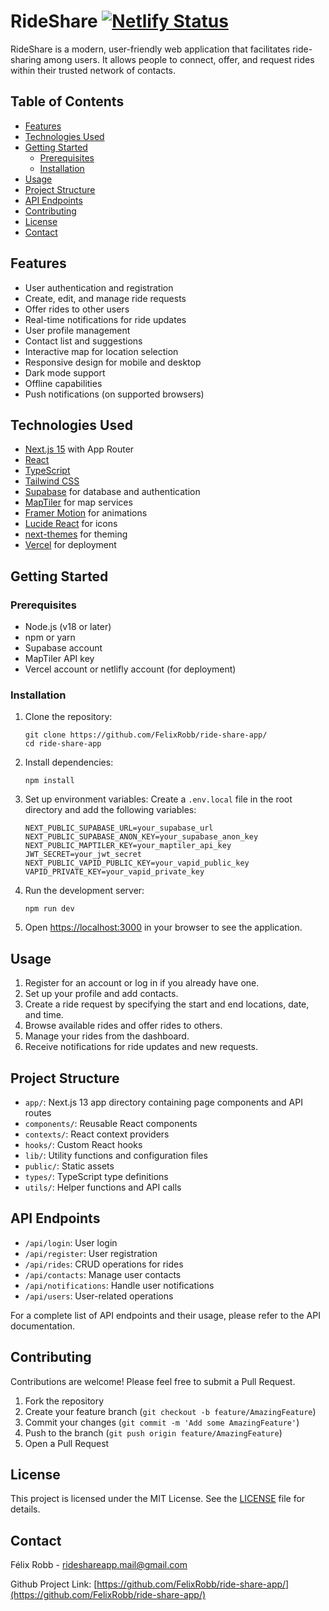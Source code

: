 # RideShare  [![Netlify Status](https://api.netlify.com/api/v1/badges/3c958cfa-2c19-4c63-9cdb-d5a09d003b81/deploy-status)](https://app.netlify.com/sites/rideshareappweb/deploys)

RideShare is a modern, user-friendly web application that facilitates ride-sharing among users. It allows people to connect, offer, and request rides within their trusted network of contacts.

## Table of Contents

- [Features](#features)
- [Technologies Used](#technologies-used)
- [Getting Started](#getting-started)
  - [Prerequisites](#prerequisites)
  - [Installation](#installation)
- [Usage](#usage)
- [Project Structure](#project-structure)
- [API Endpoints](#api-endpoints)
- [Contributing](#contributing)
- [License](#license)
- [Contact](#contact)

## Features

- User authentication and registration
- Create, edit, and manage ride requests
- Offer rides to other users
- Real-time notifications for ride updates
- User profile management
- Contact list and suggestions
- Interactive map for location selection
- Responsive design for mobile and desktop
- Dark mode support
- Offline capabilities
- Push notifications (on supported browsers)

## Technologies Used

- [Next.js 15](https://nextjs.org/) with App Router
- [React](https://reactjs.org/)
- [TypeScript](https://www.typescriptlang.org/)
- [Tailwind CSS](https://tailwindcss.com/)
- [Supabase](https://supabase.io/) for database and authentication
- [MapTiler](https://www.maptiler.com/) for map services
- [Framer Motion](https://www.framer.com/motion/) for animations
- [Lucide React](https://lucide.dev/) for icons
- [next-themes](https://github.com/pacocoursey/next-themes) for theming
- [Vercel](https://vercel.com/) for deployment

## Getting Started

### Prerequisites

- Node.js (v18 or later)
- npm or yarn
- Supabase account
- MapTiler API key
- Vercel account or netlifly account (for deployment)

### Installation

1. Clone the repository:
   ```
   git clone https://github.com/FelixRobb/ride-share-app/
   cd ride-share-app
   ```

2. Install dependencies:
   ```
   npm install
   ```

3. Set up environment variables:
   Create a `.env.local` file in the root directory and add the following variables:
   ```
   NEXT_PUBLIC_SUPABASE_URL=your_supabase_url
   NEXT_PUBLIC_SUPABASE_ANON_KEY=your_supabase_anon_key
   NEXT_PUBLIC_MAPTILER_KEY=your_maptiler_api_key
   JWT_SECRET=your_jwt_secret
   NEXT_PUBLIC_VAPID_PUBLIC_KEY=your_vapid_public_key
   VAPID_PRIVATE_KEY=your_vapid_private_key
   ```

4. Run the development server:
   ```
   npm run dev
   ```

5. Open [https://localhost:3000](https://localhost:3000) in your browser to see the application.

## Usage

1. Register for an account or log in if you already have one.
2. Set up your profile and add contacts.
3. Create a ride request by specifying the start and end locations, date, and time.
4. Browse available rides and offer rides to others.
5. Manage your rides from the dashboard.
6. Receive notifications for ride updates and new requests.

## Project Structure

- `app/`: Next.js 13 app directory containing page components and API routes
- `components/`: Reusable React components
- `contexts/`: React context providers
- `hooks/`: Custom React hooks
- `lib/`: Utility functions and configuration files
- `public/`: Static assets
- `types/`: TypeScript type definitions
- `utils/`: Helper functions and API calls

## API Endpoints

- `/api/login`: User login
- `/api/register`: User registration
- `/api/rides`: CRUD operations for rides
- `/api/contacts`: Manage user contacts
- `/api/notifications`: Handle user notifications
- `/api/users`: User-related operations

For a complete list of API endpoints and their usage, please refer to the API documentation.

## Contributing

Contributions are welcome! Please feel free to submit a Pull Request.

1. Fork the repository
2. Create your feature branch (`git checkout -b feature/AmazingFeature`)
3. Commit your changes (`git commit -m 'Add some AmazingFeature'`)
4. Push to the branch (`git push origin feature/AmazingFeature`)
5. Open a Pull Request

## License

This project is licensed under the MIT License. See the [LICENSE](LICENSE) file for details.

## Contact

Félix Robb - [rideshareapp.mail@gmail.com](rideshareapp.mail@gmail.com)

Github Project Link: [https://github.com/FelixRobb/ride-share-app/](https://github.com/FelixRobb/ride-share-app/)

